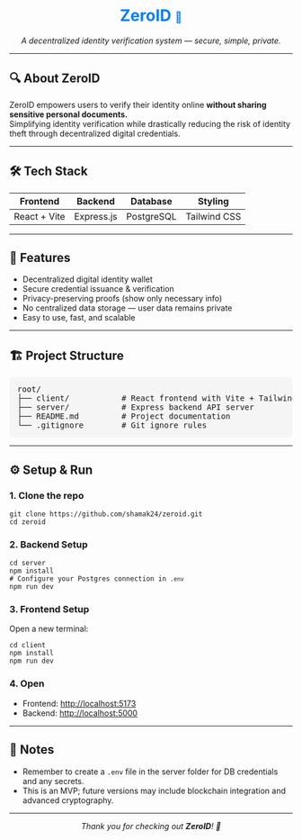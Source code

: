 <h1 align="center" style="color:#007FFF;">ZeroID <span style="font-size:1.2rem;">🔐</span></h1>

<p align="center">
  <em>A decentralized identity verification system — secure, simple, private.</em>
</p>

<hr>

<h2>🔍 About ZeroID</h2>

<p>
ZeroID empowers users to verify their identity online <strong>without sharing sensitive personal documents.</strong><br>
Simplifying identity verification while drastically reducing the risk of identity theft through decentralized digital credentials.
</p>

<hr>

<h2>🛠️ Tech Stack</h2>

<table>
  <thead>
    <tr>
      <th>Frontend</th>
      <th>Backend</th>
      <th>Database</th>
      <th>Styling</th>
    </tr>
  </thead>
  <tbody>
    <tr>
      <td>React + Vite</td>
      <td>Express.js</td>
      <td>PostgreSQL</td>
      <td>Tailwind CSS</td>
    </tr>
  </tbody>
</table>

<hr>

<h2>🚀 Features</h2>

<ul>
  <li>Decentralized digital identity wallet</li>
  <li>Secure credential issuance & verification</li>
  <li>Privacy-preserving proofs (show only necessary info)</li>
  <li>No centralized data storage — user data remains private</li>
  <li>Easy to use, fast, and scalable</li>
</ul>

<hr>

<h2>🏗️ Project Structure</h2>

<pre style="background-color:#f5f5f5; padding:1em; border-radius:5px;">
root/
├── client/           # React frontend with Vite + Tailwind CSS
├── server/           # Express backend API server
├── README.md         # Project documentation
└── .gitignore        # Git ignore rules
</pre>

<hr>

<h2>⚙️ Setup & Run</h2>

<h3>1. Clone the repo</h3>
<pre><code>git clone https://github.com/shamak24/zeroid.git
cd zeroid
</code></pre>

<h3>2. Backend Setup</h3>
<pre><code>cd server
npm install
# Configure your Postgres connection in <code>.env</code>
npm run dev
</code></pre>

<h3>3. Frontend Setup</h3>
<p>Open a new terminal:</p>
<pre><code>cd client
npm install
npm run dev
</code></pre>

<h3>4. Open</h3>
<ul>
  <li>Frontend: <a href="http://localhost:5173">http://localhost:5173</a></li>
  <li>Backend: <a href="http://localhost:5000">http://localhost:5000</a></li>
</ul>

<hr>

<h2>📝 Notes</h2>

<ul>
  <li>Remember to create a <code>.env</code> file in the server folder for DB credentials and any secrets.</li>
  <li>This is an MVP; future versions may include blockchain integration and advanced cryptography.</li>
</ul>

<hr>

<p align="center"><em>Thank you for checking out <strong>ZeroID</strong>! 🔐</em></p>
